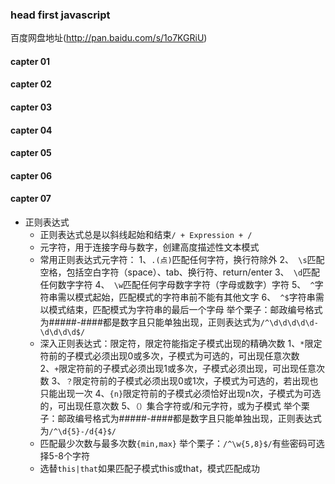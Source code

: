 ### head first javascript
百度网盘地址(http://pan.baidu.com/s/1o7KGRiU)
#### capter 01
#### capter 02
#### capter 03
#### capter 04
#### capter 05
#### capter 06
#### capter 07
- 正则表达式
    * 正则表达式总是以斜线起始和结束`/ + Expression + /`
    * 元字符，用于连接字母与数字，创建高度描述性文本模式
    * 常用正则表达式元字符：
    1、`.(点)`匹配任何字符，换行符除外
    2、` \s`匹配空格，包括空白字符（space）、tab、换行符、return/enter
    3、` \d`匹配任何数字字符
    4、` \w`匹配任何字母数字字符（字母或数字）字符
    5、` ^`字符串需以模式起始，匹配模式的字符串前不能有其他文字
    6、` ^$`字符串需以模式结束，匹配模式为字符串的最后一个字母
    举个栗子：邮政编号格式为#####-####都是数字且只能单独出现，正则表达式为`/^\d\d\d\d\d-\d\d\d\d$/`
    * 深入正则表达式：限定符，限定符能指定子模式出现的精确次数
    1、`*`限定符前的子模式必须出现0或多次，子模式为可选的，可出现任意次数
    2、`+`限定符前的子模式必须出现1或多次，子模式必须出现，可出现任意次数
    3、`？`限定符前的子模式必须出现0或1次，子模式为可选的，若出现也只能出现一次
    4、`{n}`限定符前的子模式必须恰好出现n次，子模式为可选的，可出现任意次数
    5、`（）`集合字符或/和元字符，或为子模式
    举个栗子：邮政编号格式为#####-####都是数字且只能单独出现，正则表达式为`/^\d{5}-/d{4}$/`
    * 匹配最少次数与最多次数`{min,max}`
    举个栗子：`/^\w{5,8}$/`有些密码可选择5-8个字符
    * 选替`this|that`如果匹配子模式this或that，模式匹配成功

   
    

